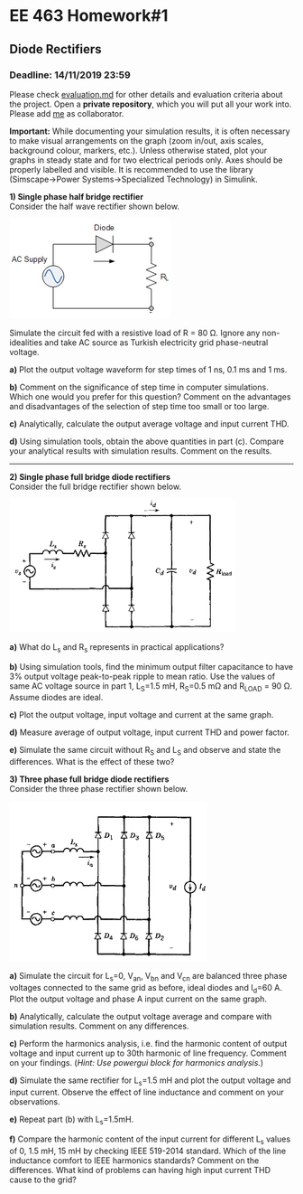 # EE 463 Homework#1

## Diode Rectifiers

### Deadline: 14/11/2019 23:59


Please check [evaluation.md](evaluation.md) for other details and evaluation criteria about the project. Open a **private repository**, which you will put all your work into. Please add [me](https://github.com/tokgozfurkan) as collaborator.

**Important:** While documenting your simulation results, it is often necessary to make visual arrangements on the graph (zoom in/out, axis scales, background colour, markers, etc.). Unless otherwise stated, plot your graphs in steady state and for two electrical periods only. Axes should be properly labelled and visible. It is recommended to use the library (Simscape->Power Systems->Specialized Technology) in Simulink.

**1) Single phase half bridge rectifier**<br />
Consider the half wave rectifier shown below.

![](half_wave.jpg)

Simulate the circuit fed with a resistive load of R = 80 Ω. Ignore any non-idealities and take AC source as Turkish electricity grid phase-neutral voltage.

**a)** Plot the output voltage waveform for step times of 1 ns, 0.1 ms and 1 ms.

**b)** Comment on the significance of step time in computer simulations. Which one would you prefer for this question? Comment on the advantages and disadvantages of the selection of step time too small or too large.

**c)** Analytically, calculate the output average voltage and input current THD.

**d)** Using simulation tools, obtain the above quantities in part (c). Compare your analytical results with simulation results. Comment on the results.


---

**2) Single phase full bridge diode rectifiers** <br />
Consider the full bridge rectifier shown below.

<img src="full_bridge.PNG" width="400">

**a)** What do L<sub>s</sub> and R<sub>s</sub> represents in practical applications?

**b)** Using simulation tools, find the minimum output filter capacitance to have 3% output voltage peak-to-peak ripple to mean ratio. Use the values of same AC voltage source in part 1, L<sub>S</sub>=1.5 mH, R<sub>S</sub>=0.5 mΩ and R<sub>LOAD</sub> = 90 Ω. Assume diodes are ideal.

**c)** Plot the output voltage, input voltage and current at the same graph.

**d)** Measure average of output voltage, input current THD and power factor.

**e)** Simulate the same circuit without R<sub>S</sub> and L<sub>S</sub> and observe and state the differences. What is the effect of these two?


**3) Three phase full bridge diode rectifiers** <br />
Consider the three phase rectifier shown below.

<img src="three_phase.PNG" width="350">


**a)** Simulate the circuit for L<sub>s</sub>=0, V<sub>an</sub>, V<sub>bn</sub> and V<sub>cn</sub> are balanced three phase voltages connected to the same grid as before, ideal diodes and I<sub>d</sub>=60 A. Plot the output voltage and phase A input current on the same graph.

**b)** Analytically, calculate the output voltage average and compare with simulation results. Comment on any differences.

**c)** Perform the harmonics analysis, i.e. find the harmonic content of output voltage and input current up to 30th harmonic of line frequency. Comment on your findings. (*Hint: Use powergui block for harmonics analysis.*)

**d)** Simulate the same rectifier for L<sub>s</sub>=1.5 mH and plot the output voltage and input current. Observe the effect of line inductance and comment on your observations.

**e)** Repeat part (b) with L<sub>s</sub>=1.5mH.

**f)** Compare the harmonic content of the input current for different L<sub>s</sub> values of 0, 1.5 mH, 15 mH by checking IEEE 519-2014 standard. Which of the line inductance comfort to IEEE harmonics standards? Comment on the differences. What kind of problems can having high input current THD cause to the grid?
